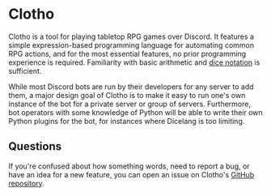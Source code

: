 # Clotho
Clotho is a tool for playing tabletop RPG games over Discord. It features a simple expression-based programming language for automating common RPG actions, and for the most essential features, no prior programming experience is required. Familiarity with basic arithmetic and [dice notation](https://en.wikipedia.org/wiki/Dice_notation) is sufficient.

While most Discord bots are run by their developers for any server to add them, a major design goal of Clotho is to make it easy to run one's own instance of the bot for a private server or group of servers. Furthermore, bot operators with some knowledge of Python will be able to write their own Python plugins for the bot, for instances where Dicelang is too limiting.

## Questions

If you're confused about how something words, need to report a bug, or have an idea for a new feature, you can open an issue on Clotho's [GitHub repository](https://github.com/Grumblesaur/Clotho).
